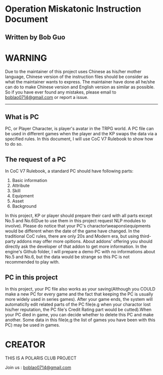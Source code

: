 # Operation Miskatonic Instruction Document
## Written by Bob Guo

# WARNING
Due to the maintainer of this project uses Chinese as his/her mother language, Chinese version of the instruction files should be consider as what the maintainer wants to express.
The maintainer have done all he/she can do to make Chinese version and English version as similar as possible. So if you have ever found any mistakes, please email to boblao0714@gmail.com or report a issue.  
***

## What is PC
PC, or Player Character, is player's avatar in the TRPG world. A PC file can be used in different games when the player and the KP swaps the data via a specified rules. In this document, I will use CoC V7 Rulebook to show how to do so.

## The request of a PC
In CoC V7 Rulebook, a standard PC should have following parts:
1. Basic information
2. Attribute
3. Skill
4. Equipment
5. Asset
6. Background  

In this project, KP or player should prepare their card with all parts except No.5 and No.6(Due to use them in this project request NLP modules to involve). Please do notice that your PC's charactor\weapons\equipments would be different when the date of the game have changed. In the traditional CoC rules, there are only 20s and Modern era, but using third-party addons may offer more opitions. About addons' offering you should directly ask the developer of that addon to get more information. In the engine's Github folder, I will prepare a demo PC with no informations about No.5 and No.6, but the data would be strange so this PC is not recommended to play with.
## PC in this project
In this project, your PC file also works as your saving(Although you COULD make a new PC for every game and the fact that keeping the PC is usually more widely used in series games). After your game ends, the system will automaticlly edit related parts of the PC file(e.g when your charactor lost his/her reputation, the PC file's Credit Rating part would be cutted).When your PC died in game, you can decide whether to delete this PC and make another. Some data in this file(e,g the list of games you have been with this PC) may be used in games.
# CREATOR
THIS IS A POLARIS CLUB PROJECT  

Join us : boblao0714@gmail.com 